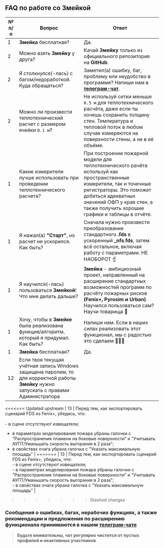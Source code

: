 ## FAQ по работе со Змейкой

|	№ п/п	|	Вопрос	|	Ответ	|
|---------|---------|---------|
|	1	|	**Змейка** бесплатная?	|	Да.	|
|	2	|	Можно взять **Змейку** у друга?	|	Качай **Змейку** только из официального репозитория на **GitHub**.	|
|	2	|	Я столкнулся(-лась) с багом/недоработкой. Куда обращаться?	|	Заметил(а) ошибку, баг, проблему или неудобство в программе? Напиши нам в [**телеграм-чат**](https://t.me/+LdZFKLaDjIA1YWVi).	|
|	2	|	Можно ли произвести теплотехнический расчет с размером ячейки `0.1 м`?	|	Не используй сетки меньше `0.5 м` для теплотехнического расчёта, даже если ты хочешь сохранить толщину стен. Температура и тепловой поток в любом случае измеряются на поверхности стены, а не в её объёме.	|
|	1	|	Какие измерители лучше использовать при проведении теплотехнического расчета?	|	При построении пожарной модели для теплотехнического рачёта используй как пространственные измерители, так и точечные регистраторы. Это поможет добиться адекватных значений ОФП у края стен, а также получить хорошие графики и таблицы в отчёте.	|
|	1	|	Я нажал(а) **"Старт"**, но расчет не ускорился. Как быть?	|	Сначала нужно произвести преобразование стандартного **.fds** в ускоренный **_nfs.fds**, затем всё остальное, включая работу с параметрами. НЕ НАОБОРОТ ☝	|
|	1	|	Я научился(-лась) пользоваться **Змейкой**! Что мне делать дальше?	|	**Змейка** - амбициозный проект, направленный на расширение стандартных возможностей программ по расчёту пожарных рисков **(Fenix+, Pyrosim и Urban)**. Научился пользоваться сам? Научи товарища 🤝	|
|	1	|	Хочу, чтобы в **Змейке** была реализована функция/алгоритм, который я придумал. Как быть?	|	Напиши нам. Если в наших силах реализовать этот функционал, мы с радостью это сделаем 🍻🤜🤛	|
|	1	|	**Змейка** бесплатная?	|	Да.	|
|	12	|	Если твоя текущая учётная запись Windows защищена паролем, то для корректной работы **Змейку** нужно запускать с правами Администратора	|
<<<<<<< Updated upstream
|	13	|	Перед тем, как экспортировать сценарий FDS из Fenix+, убедись, что:<br><br>- в сцене отсутствуют извещатели;
- в параметрах моделирования пожара убраны галочки с "Распространение пламени на боковые поверхности" и "Учитывать АУПТ/Уманьшать скорость выгорания в 2 раза";
- в свойствах очага убрана галочка с "Указать максимальную площадь"	|
=======
|	13	|	Перед тем, как экспортировать сценарий FDS из Fenix+, убедись, что:<br>- в сцене отсутствуют извещатели;<br>- в параметрах моделирования пожара убраны галочки с "Распространение пламени на боковые поверхности" и "Учитывать АУПТ/Уманьшать скорость выгорания в 2 раза";<br>- в свойствах очага убрана галочка с "Указать максимальную площадь"	|
>>>>>>> Stashed changes

### Сообщения о ошибках, багах, нерабочих функциях, а также рекомендации и предложения по расширению функционала принимаются в нашем [**телеграм-чате**](https://t.me/+LdZFKLaDjIA1YWVi)
>**Будьте внимательны, чат регулярно чистится от пустых профилей и неактивных участников**
